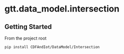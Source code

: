 # gtt.data_model.intersection

## Getting Started

From the project root

```sh
pip install CDFAndIot/DataModel/Intersection
```
